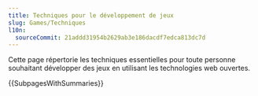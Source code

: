 ```yaml
---
title: Techniques pour le développement de jeux
slug: Games/Techniques
l10n:
  sourceCommit: 21addd31954b2629ab3e186dacdf7edca813dc7d
---
```


Cette page répertorie les techniques essentielles pour toute personne souhaitant développer des jeux en utilisant les technologies web ouvertes.

{{SubpagesWithSummaries}}
